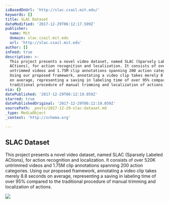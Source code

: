 ```yaml
---
isBasedOnUrl: 'http://slac.csail.mit.edu/'
keywords: []
title: SLAC Dataset
dateModified: '2017-12-29T06:12:17.509Z'
publisher:
  name: Mit
  domain: slac.csail.mit.edu
  url: 'http://slac.csail.mit.edu'
author: []
inFeed: true
description: >-
  This project presents a novel video dataset, named SLAC (Sparsely Labeled
  ACtions), for action recognition and localization. It consists of over 520K
  untrimmed videos and 1.75M clip annotations spanning 200 action categories.
  Using our proposed framework, annotating a video clip takes merely 8.8 seconds
  on average, representing a saving in labeling time of over 95% compared to the
  traditional procedure of manual trimming and localization of actions.
via: {}
datePublished: '2017-12-29T06:12:19.059Z'
starred: true
datePublishedOriginal: '2017-12-29T06:12:19.059Z'
sourcePath: _posts/2017-12-29-slac-dataset.md
_type: MediaObject
_context: 'http://schema.org'

---
```

<article style=""><h1>SLAC Dataset</h1><p>This project presents a novel video dataset, named SLAC (Sparsely Labeled ACtions), for action recognition and localization. It consists of over 520K untrimmed videos and 1.75M clip annotations spanning 200 action categories. Using our proposed framework, annotating a video clip takes merely 8.8 seconds on average, representing a saving in labeling time of over 95% compared to the traditional procedure of manual trimming and localization of actions.</p><img src="http://www.mit.edu/~hangzhao/images/profile2.jpg" /></article>